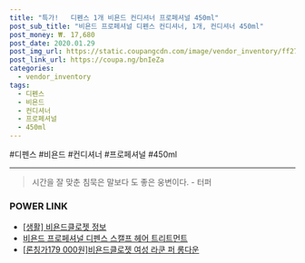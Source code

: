 ```yaml
--- 
title: "특가!   디펜스 1개 비욘드 컨디셔너 프로페셔널 450ml" 
post_sub_title: "비욘드 프로페셔널 디펜스 컨디셔너, 1개, 컨디셔너 450ml" 
post_money: ₩. 17,680 
post_date: 2020.01.29 
post_img_url: https://static.coupangcdn.com/image/vendor_inventory/ff27/23820a436f8b09feb95f522053bfc787c0faf3d0c73cb6e20d8125d74712.jpg 
post_link_url: https://coupa.ng/bnIeZa 
categories: 
  - vendor_inventory 
tags: 
  - 디펜스 
  - 비욘드 
  - 컨디셔너 
  - 프로페셔널 
  - 450ml 
--- 
```

  #디펜스 #비욘드 #컨디셔너 #프로페셔널 #450ml 
<hr> 

> 시간을 잘 맞춘 침묵은 말보다 도 좋은 웅변이다. - 터퍼 


### POWER LINK

* <a href="https://blog.naver.com/fasyy4321/221759461529" target="_blank"> [생활] 비욘드클로젯 정보 </a>
* <a href="https://blog.naver.com/fasyy4321/221789138388" target="_blank">비욘드 프로페셔널 디펜스 스캘프 헤어 트리트먼트</a>
* <a href="https://blog.naver.com/santokki14/221784949039" target="_blank">[론칭가179 000원]비욘드클로젯 여성 라쿤 퍼 롱다운</a>
